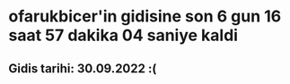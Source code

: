 # ofarukbicer'in gidisine son 6 gun 16 saat 57 dakika 04 saniye kaldi

## Gidis tarihi: 30.09.2022 :(